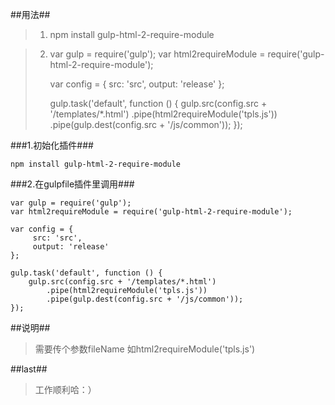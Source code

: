 
##用法##
 
>   1. npm install gulp-html-2-require-module

>   2. var gulp = require('gulp');
>      var html2requireModule = require('gulp-html-2-require-module');
>       
>      var config = {
>        src: 'src',
>        output: 'release'
>      };
>       
>      gulp.task('default', function () {
>        gulp.src(config.src + '/templates/*.html')
>          .pipe(html2requireModule('tpls.js'))
>           .pipe(gulp.dest(config.src + '/js/common'));
>      });

###1.初始化插件###   


    npm install gulp-html-2-require-module
        
###2.在gulpfile插件里调用###


    var gulp = require('gulp');
    var html2requireModule = require('gulp-html-2-require-module');
    
    var config = {
         src: 'src',
         output: 'release'
    };
        
    gulp.task('default', function () {
        gulp.src(config.src + '/templates/*.html')
            .pipe(html2requireModule('tpls.js'))
            .pipe(gulp.dest(config.src + '/js/common'));
    });
    

##说明##
> 需要传个参数fileName
> 如html2requireModule('tpls.js')

##last##
> 工作顺利哈：）